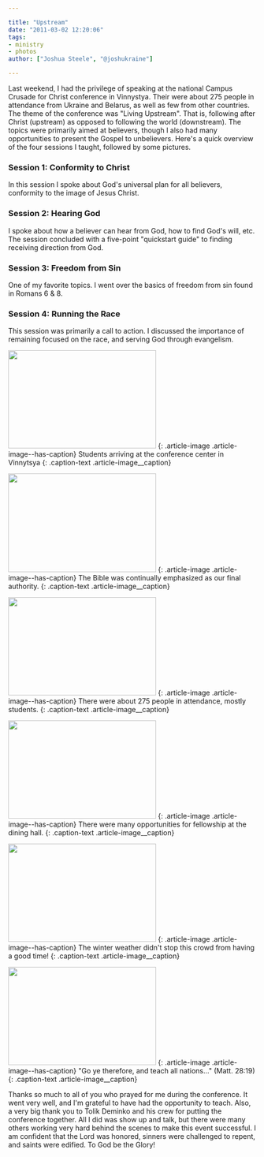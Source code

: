 ```yaml
---

title: "Upstream"
date: "2011-03-02 12:20:06"
tags:
- ministry
- photos
author: ["Joshua Steele", "@joshukraine"]

---
```


Last weekend, I had the privilege of speaking at the national Campus Crusade for Christ conference in Vinnystya. Their were about 275 people in attendance from Ukraine and Belarus, as well as few from other countries. The theme of the conference was "Living Upstream". That is, following after Christ (upstream) as opposed to following the world (downstream). The topics were primarily aimed at believers, though I also had many opportunities to present the Gospel to unbelievers. Here's a quick overview of the four sessions I taught, followed by some pictures.

### Session 1: Conformity to Christ

In this session I spoke about God's universal plan for all believers, conformity to the image of Jesus Christ.

### Session 2: Hearing God

I spoke about how a believer can hear from God, how to find God's will, etc. The session concluded with a five-point "quickstart guide" to finding receiving direction from God.

### Session 3: Freedom from Sin

One of my favorite topics. I went over the basics of freedom from sin found in Romans 6 &amp; 8.

### Session 4: Running the Race

This session was primarily a call to action. I discussed the importance of remaining focused on the race, and serving God through evangelism.

<a href="//d21yo20tm8bmc2.cloudfront.net/2011/03/ZBK_2011-6.jpg"><img class="size-medium wp-image-1188" title="ZBK_2011-6" src="//d21yo20tm8bmc2.cloudfront.net/2011/03/ZBK_2011-6-300x199.jpg" alt="" width="300" height="199" /></a>
{: .article-image .article-image--has-caption}
Students arriving at the conference center in Vinnytsya
{: .caption-text .article-image__caption}

<a href="//d21yo20tm8bmc2.cloudfront.net/2011/03/ZBK_2011-117.jpg"><img class="size-medium wp-image-1191" title="ZBK_2011-117" src="//d21yo20tm8bmc2.cloudfront.net/2011/03/ZBK_2011-117-300x200.jpg" alt="" width="300" height="200" /></a>
{: .article-image .article-image--has-caption}
The Bible was continually emphasized as our final authority.
{: .caption-text .article-image__caption}

<a href="//d21yo20tm8bmc2.cloudfront.net/2011/03/ZBK_2011-122.jpg"><img class="size-medium wp-image-1192" title="ZBK_2011-122" src="//d21yo20tm8bmc2.cloudfront.net/2011/03/ZBK_2011-122-300x199.jpg" alt="" width="300" height="199" /></a>
{: .article-image .article-image--has-caption}
There were about 275 people in attendance, mostly students.
{: .caption-text .article-image__caption}

<a href="//d21yo20tm8bmc2.cloudfront.net/2011/03/ZBK_2011-13.jpg"><img class="size-medium wp-image-1189" title="ZBK_2011-13" src="//d21yo20tm8bmc2.cloudfront.net/2011/03/ZBK_2011-13-300x199.jpg" alt="" width="300" height="199" /></a>
{: .article-image .article-image--has-caption}
There were many opportunities for fellowship at the dining hall.
{: .caption-text .article-image__caption}

<a href="//d21yo20tm8bmc2.cloudfront.net/2011/03/ZBK_2011-167.jpg"><img class="size-medium wp-image-1193" title="ZBK_2011-167" src="//d21yo20tm8bmc2.cloudfront.net/2011/03/ZBK_2011-167-300x199.jpg" alt="" width="300" height="199" /></a>
{: .article-image .article-image--has-caption}
The winter weather didn't stop this crowd from having a good time!
{: .caption-text .article-image__caption}

<a href="//d21yo20tm8bmc2.cloudfront.net/2011/03/ZBK_2011-35.jpg"><img class="size-medium wp-image-1190" title="ZBK_2011-35" src="//d21yo20tm8bmc2.cloudfront.net/2011/03/ZBK_2011-35-300x199.jpg" alt="" width="300" height="199" /></a>
{: .article-image .article-image--has-caption}
"Go ye therefore, and teach all nations…" (Matt. 28:19)
{: .caption-text .article-image__caption}

Thanks so much to all of you who prayed for me during the conference. It went very well, and I'm grateful to have had the opportunity to teach. Also, a very big thank you to Tolik Deminko and his crew for putting the conference together. All I did was show up and talk, but there were many others working very hard behind the scenes to make this event successful. I am confident that the Lord was honored, sinners were challenged to repent, and saints were edified. To God be the Glory!
